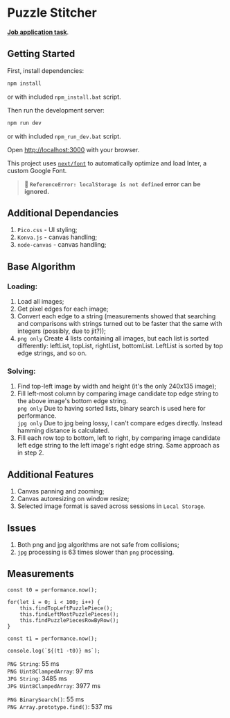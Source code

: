 # Puzzle Stitcher

**[Job application task](https://github.com/GreenComfyTea/task-puzzle-stitcher/files/14995431/Task_-_Puzzle_stitcher-1.pdf)**.

## Getting Started

First, install dependencies:

```bash
npm install
```

or with included `npm_install.bat` script.

Then run the development server:

```bash
npm run dev
```

or with included `npm_run_dev.bat` script.

Open [http://localhost:3000](http://localhost:3000) with your browser.

This project uses [`next/font`](https://nextjs.org/docs/basic-features/font-optimization) to automatically optimize and load Inter, a custom Google Font.

>**:pushpin: `ReferenceError: localStorage is not defined` error can be ignored.**


## Additional Dependancies

1. `Pico.css` - UI styling;
2. `Konva.js` - canvas handling;
3. `node-canvas` - canvas handling;

## Base Algorithm

### Loading:

1. Load all images;
2. Get pixel edges for each image;
3. Convert each edge to a string (measurements showed that searching and comparisons with strings turned out to be faster that the same with integers (possibly, due to jit?));
4. `png only` Create 4 lists containing all images, but each list is sorted differently: leftList, topList, rightList, bottomList. LeftList is sorted by top edge strings, and so on.

### Solving:

1. Find top-left image by width and height (it's the only 240x135 image);
2. Fill left-most column by comparing image candidate top edge string to the above image's bottom edge string.  
`png only` Due to having sorted lists, binary search is used here for performance.  
`jpg only` Due to jpg being lossy, I can't compare edges directly. Instead hamming distance is calculated.  
3. Fill each row  top to bottom, left to right, by comparing image candidate left edge string to the left image's right edge string. Same approach as in step 2.

## Additional Features

1. Canvas panning and zooming;
2. Canvas autoresizing on window resize;
3. Selected image format is saved across sessions in `Local Storage`.

## Issues

1. Both png and jpg algorithms are not safe from collisions;
2. `jpg` processing is 63 times slower than `png` processing.

## Measurements

```JS
const t0 = performance.now();

for(let i = 0; i < 100; i++) {
	this.findTopLeftPuzzlePiece();
	this.findLeftMostPuzzlePieces();
	this.findPuzzlePiecesRowByRow();
}

const t1 = performance.now();

console.log(`${(t1 -t0)} ms`);
```

`PNG String`: 55 ms  
`PNG Uint8ClampedArray`: 97 ms  
`JPG String`: 3485 ms  
`JPG Uint8ClampedArray`: 3977 ms  
  
`PNG BinarySearch()`: 55 ms  
`PNG Array.prototype.find()`: 537 ms

